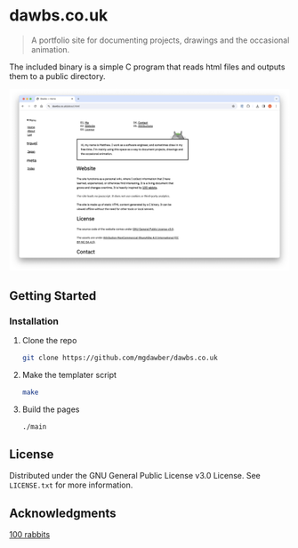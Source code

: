 # dawbs.co.uk

> A portfolio site for documenting projects, drawings and the occasional animation.

The included binary is a simple C program that reads html files and outputs them to a public directory.

![preview][preview]

## Getting Started

### Installation

1. Clone the repo
   ```sh
   git clone https://github.com/mgdawber/dawbs.co.uk
   ```
2. Make the templater script
   ```sh
   make
   ```
3. Build the pages
   ```sh
   ./main
   ```

## License

Distributed under the GNU General Public License v3.0 License. See `LICENSE.txt` for more information.

## Acknowledgments

[100 rabbits](https://100r.co/site/home.html)

[preview]: ./preview.png
